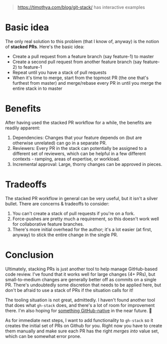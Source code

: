 
> https://timothya.com/blog/git-stack/ has interactive examples

# Basic idea

The only real solution to this problem (that I know of, anyway) is the notion of **stacked PRs**. Here's the basic idea:

- Create a pull request from a feature branch (say feature-1) to master
- Create a second pull request from another feature branch (say feature-2) to feature-1
- Repeat until you have a stack of pull requests
- When it's time to merge, start from the topmost PR (the one that's furthest from master) and merge/rebase every PR in until you merge the entire stack in to master

# Benefits

After having used the stacked PR workflow for a while, the benefits are readily apparent:

1. Dependencies: Changes that your feature depends on (but are otherwise unrelated) can go in a separate PR.
2. Reviewers: Every PR in the stack can potentially be assigned to a different set of reviewers, which can be helpful in a few different contexts - ramping, areas of expertise, or workload.
3. Incremental approval: Large, thorny changes can be approved in pieces.

# Tradeoffs

The stacked PR workflow in general can be very useful, but it isn't a silver bullet. There are concerns & tradeoffs to consider:

1. You can't create a stack of pull requests if you're on a fork.
2. Force-pushes are pretty much a requirement, so this doesn't work well for collaborative feature branches.
3. There's more initial overhead for the author; it's a lot easier (at first, anyway) to stick the entire change in the single PR.

# Conclusion

Ultimately, stacking PRs is just another tool to help manage GitHub-based code review. I've found that it works well for large changes (4+ PRs), but small-to-medium changes are generally better off as commits on a single PR. There's undoubtedly some discretion that needs to be applied here, but don't be afraid to use a stack of PRs if the situation calls for it!

The tooling situation is not great, admittedly. I haven't found another tool that does what `gh-stack` does, and there's a lot of room for improvement there. I'm also hoping for [something GitHub-native](https://twitter.com/natfriedman/status/1170804894241972224) in the near future. 🤞

As for immediate next steps, I want to add functionality to `gh-stack` so it creates the initial set of PRs on Github for you. Right now you have to create them manually and make sure each PR has the right _merges into_ value set, which can be somewhat error prone.

